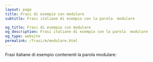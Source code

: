 ```yaml
---
layout: page
title: Frasi di esempio con modulare 
subtitle: Frasi italiane di esempio con la parola  modulare

og_title: Frasi di esempio con modulare 
og_description: Frasi italiane di esempio con la parola  modulare
og_type: website
permalink: /frasi/m/modulare.html
---
```


Frasi italiane di esempio contenenti la parola modulare:


